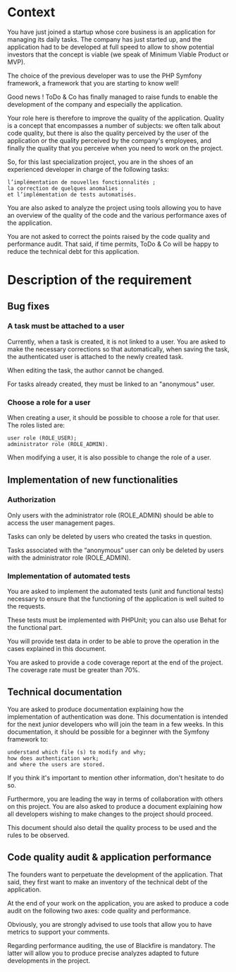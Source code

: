 # Context

You have just joined a startup whose core business is an application for managing its daily tasks. The company has just started up, and the application had to be developed at full speed to allow to show potential investors that the concept is viable (we speak of Minimum Viable Product or MVP).

The choice of the previous developer was to use the PHP Symfony framework, a framework that you are starting to know well!

Good news ! ToDo & Co has finally managed to raise funds to enable the development of the company and especially the application.  

Your role here is therefore to improve the quality of the application. Quality is a concept that encompasses a number of subjects: we often talk about code quality, but there is also the quality perceived by the user of the application or the quality perceived by the company's employees, and finally the quality that you perceive when you need to work on the project.  

So, for this last specialization project, you are in the shoes of an experienced developer in charge of the following tasks:

    l’implémentation de nouvelles fonctionnalités ;
    la correction de quelques anomalies ;
    et l’implémentation de tests automatisés.  
    
You are also asked to analyze the project using tools allowing you to have an overview of the quality of the code and the various performance axes of the application.  

You are not asked to correct the points raised by the code quality and performance audit. That said, if time permits, ToDo & Co will be happy to reduce the technical debt for this application.

# Description of the requirement

## Bug fixes

### A task must be attached to a user

Currently, when a task is created, it is not linked to a user. You are asked to make the necessary corrections so that automatically, when saving the task, the authenticated user is attached to the newly created task.

When editing the task, the author cannot be changed.

For tasks already created, they must be linked to an "anonymous" user.  

### Choose a role for a user  

When creating a user, it should be possible to choose a role for that user. The roles listed are:

    user role (ROLE_USER);
    administrator role (ROLE_ADMIN).

When modifying a user, it is also possible to change the role of a user.  

## Implementation of new functionalities

### Authorization

Only users with the administrator role (ROLE_ADMIN) should be able to access the user management pages.

Tasks can only be deleted by users who created the tasks in question.

Tasks associated with the “anonymous” user can only be deleted by users with the administrator role (ROLE_ADMIN).  

### Implementation of automated tests

You are asked to implement the automated tests (unit and functional tests) necessary to ensure that the functioning of the application is well suited to the requests.

These tests must be implemented with PHPUnit; you can also use Behat for the functional part.

You will provide test data in order to be able to prove the operation in the cases explained in this document.

You are asked to provide a code coverage report at the end of the project. The coverage rate must be greater than 70%.

## Technical documentation

You are asked to produce documentation explaining how the implementation of authentication was done. This documentation is intended for the next junior developers who will join the team in a few weeks. In this documentation, it should be possible for a beginner with the Symfony framework to:

    understand which file (s) to modify and why;
    how does authentication work;
    and where the users are stored.

If you think it's important to mention other information, don't hesitate to do so.

Furthermore, you are leading the way in terms of collaboration with others on this project. You are also asked to produce a document explaining how all developers wishing to make changes to the project should proceed.

This document should also detail the quality process to be used and the rules to be observed.

## Code quality audit & application performance

The founders want to perpetuate the development of the application. That said, they first want to make an inventory of the technical debt of the application.

At the end of your work on the application, you are asked to produce a code audit on the following two axes: code quality and performance.

Obviously, you are strongly advised to use tools that allow you to have metrics to support your comments.

Regarding performance auditing, the use of Blackfire is mandatory. The latter will allow you to produce precise analyzes adapted to future developments in the project.